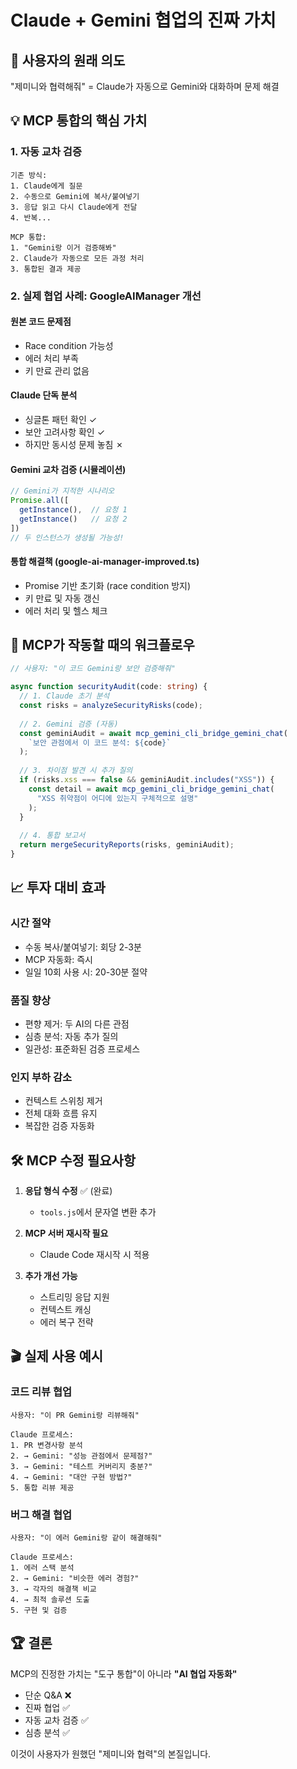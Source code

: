 # Claude + Gemini 협업의 진짜 가치

## 🎯 사용자의 원래 의도

"제미니와 협력해줘" = Claude가 자동으로 Gemini와 대화하며 문제 해결

## 💡 MCP 통합의 핵심 가치

### 1. 자동 교차 검증
```
기존 방식:
1. Claude에게 질문
2. 수동으로 Gemini에 복사/붙여넣기
3. 응답 읽고 다시 Claude에게 전달
4. 반복...

MCP 통합:
1. "Gemini랑 이거 검증해봐"
2. Claude가 자동으로 모든 과정 처리
3. 통합된 결과 제공
```

### 2. 실제 협업 사례: GoogleAIManager 개선

#### 원본 코드 문제점
- Race condition 가능성
- 에러 처리 부족
- 키 만료 관리 없음

#### Claude 단독 분석
- 싱글톤 패턴 확인 ✓
- 보안 고려사항 확인 ✓
- 하지만 동시성 문제 놓침 ✗

#### Gemini 교차 검증 (시뮬레이션)
```javascript
// Gemini가 지적한 시나리오
Promise.all([
  getInstance(),  // 요청 1
  getInstance()   // 요청 2
])
// 두 인스턴스가 생성될 가능성!
```

#### 통합 해결책 (google-ai-manager-improved.ts)
- Promise 기반 초기화 (race condition 방지)
- 키 만료 및 자동 갱신
- 에러 처리 및 헬스 체크

## 🚀 MCP가 작동할 때의 워크플로우

```typescript
// 사용자: "이 코드 Gemini랑 보안 검증해줘"

async function securityAudit(code: string) {
  // 1. Claude 초기 분석
  const risks = analyzeSecurityRisks(code);
  
  // 2. Gemini 검증 (자동)
  const geminiAudit = await mcp_gemini_cli_bridge_gemini_chat(
    `보안 관점에서 이 코드 분석: ${code}`
  );
  
  // 3. 차이점 발견 시 추가 질의
  if (risks.xss === false && geminiAudit.includes("XSS")) {
    const detail = await mcp_gemini_cli_bridge_gemini_chat(
      "XSS 취약점이 어디에 있는지 구체적으로 설명"
    );
  }
  
  // 4. 통합 보고서
  return mergeSecurityReports(risks, geminiAudit);
}
```

## 📈 투자 대비 효과

### 시간 절약
- 수동 복사/붙여넣기: 회당 2-3분
- MCP 자동화: 즉시
- 일일 10회 사용 시: 20-30분 절약

### 품질 향상
- 편향 제거: 두 AI의 다른 관점
- 심층 분석: 자동 추가 질의
- 일관성: 표준화된 검증 프로세스

### 인지 부하 감소
- 컨텍스트 스위칭 제거
- 전체 대화 흐름 유지
- 복잡한 검증 자동화

## 🛠️ MCP 수정 필요사항

1. **응답 형식 수정** ✅ (완료)
   - `tools.js`에서 문자열 변환 추가

2. **MCP 서버 재시작 필요**
   - Claude Code 재시작 시 적용

3. **추가 개선 가능**
   - 스트리밍 응답 지원
   - 컨텍스트 캐싱
   - 에러 복구 전략

## 🎬 실제 사용 예시

### 코드 리뷰 협업
```
사용자: "이 PR Gemini랑 리뷰해줘"

Claude 프로세스:
1. PR 변경사항 분석
2. → Gemini: "성능 관점에서 문제점?"
3. → Gemini: "테스트 커버리지 충분?"
4. → Gemini: "대안 구현 방법?"
5. 통합 리뷰 제공
```

### 버그 해결 협업
```
사용자: "이 에러 Gemini랑 같이 해결해줘"

Claude 프로세스:
1. 에러 스택 분석
2. → Gemini: "비슷한 에러 경험?"
3. → 각자의 해결책 비교
4. → 최적 솔루션 도출
5. 구현 및 검증
```

## 🏆 결론

MCP의 진정한 가치는 "도구 통합"이 아니라 **"AI 협업 자동화"**

- 단순 Q&A ❌
- 진짜 협업 ✅
- 자동 교차 검증 ✅
- 심층 분석 ✅

이것이 사용자가 원했던 "제미니와 협력"의 본질입니다.